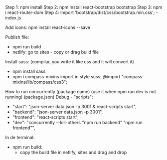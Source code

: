 Step 1: npm install
Step 2: npm install react-bootstrap bootstrap
Step 3: npm i react-router-dom
Step 4: import 'bootstrap/dist/css/bootstrap.min.css'; - index.js

Add icons:
npm install react-icons --save

Publish file:
- npm run build
- netlify: go to sites - copy or drag build file

Install sass: (compilar, you write it like css and it will convert it)
- npm install sass
- npm i compass-mixins
import in style scss: @import "compass-mixins/lib/compass/css3";

How to run concurrently (package name) (use it when npm run dev is not running) (package.json)
Debug - "scripts": 
- "start": "json-server data.json -p 3001 & react-scripts start",
- "backend": "json-server data.json -p 3001",
- "frontend": "react-scripts start",
- "dev": "concurrently --kill-others \"npm run backend\" \"npm run frontend\"",

In de terminal:
- npm run build:
	- copy the build file in netlify, sites and drag and drop